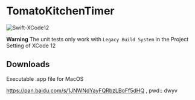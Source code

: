 # TomatoKitchenTimer

![Swift-XCode12](https://github.com/mebusw/TomatoKitchenTimer/workflows/Swift-XCode12/badge.svg)

**Warning** The unit tests only work with `Legacy Build System` in the Project Setting of XCode 12


## Downloads

Executable .app file for MacOS

https://pan.baidu.com/s/1JNWNdYayFQRbzLBoFf5dHQ , pwd:: dwyv 
